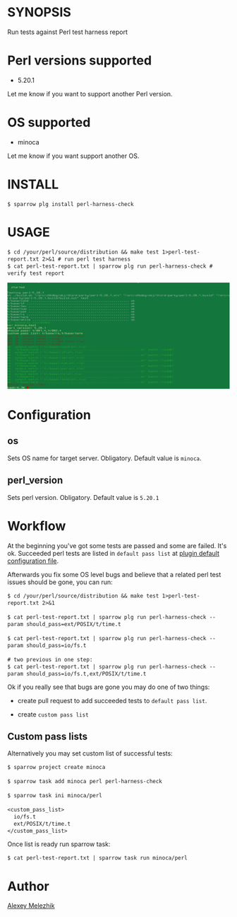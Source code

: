 # SYNOPSIS

Run tests against Perl test harness report

# Perl versions supported

* 5.20.1

Let me know if you want to support another Perl version.

# OS supported

* minoca

Let me know if you want support another OS.


# INSTALL


    $ sparrow plg install perl-harness-check


# USAGE

    $ cd /your/perl/source/distribution && make test 1>perl-test-report.txt 2>&1 # run perl test harness
    $ cat perl-test-report.txt | sparrow plg run perl-harness-check # verify test report 

![perl harness check screenshot](https://raw.githubusercontent.com/melezhik/perl-harness-check/master/perl-harness-check.png)

# Configuration

## os

Sets OS name for target server. Obligatory. Default value is `minoca`. 

## perl_version

Sets perl version. Obligatory. Default value is `5.20.1`


# Workflow

At the beginning you've got some tests are passed and some are failed. It's ok. 
Succeeded perl tests are listed in  `default pass list` at [plugin default configuration 
file](https://github.com/melezhik/perl-harness-check/blob/master/suite.ini).



Afterwards you fix some OS level bugs and believe that a related perl test issues should be gone, you can run:

  
    $ cd /your/perl/source/distribution && make test 1>perl-test-report.txt 2>&1

    $ cat perl-test-report.txt | sparrow plg run perl-harness-check --param should_pass=ext/POSIX/t/time.t 

    $ cat perl-test-report.txt | sparrow plg run perl-harness-check --param should_pass=io/fs.t 

    # two previous in one step:
    $ cat perl-test-report.txt | sparrow plg run perl-harness-check --param should_pass=io/fs.t,ext/POSIX/t/time.t 


Ok if you really see that bugs are gone you may do one of two things:

* create pull request to add succeeded tests to `default pass list`.

* create `custom pass list`

## Custom pass lists

Alternatively you may set custom list of successful tests:

    $ sparrow project create minoca

    $ sparrow task add minoca perl perl-harness-check 

    $ sparrow task ini minoca/perl

    <custom_pass_list>
      io/fs.t
      ext/POSIX/t/time.t
    </custom_pass_list>

Once list is ready run sparrow task:

    $ cat perl-test-report.txt | sparrow task run minoca/perl


# Author

[Alexey Melezhik](mailto:melezhik@gmail.com)


